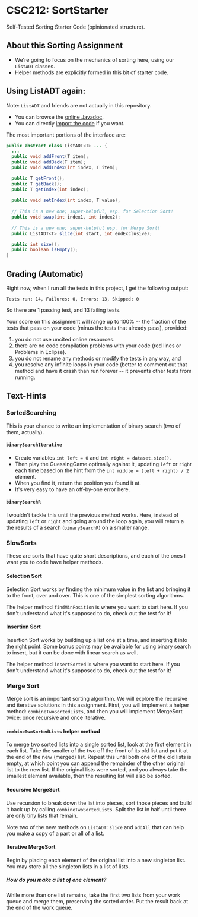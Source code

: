 # CSC212: SortStarter
Self-Tested Sorting Starter Code (opinionated structure).

## About this Sorting Assignment

- We're going to focus on the mechanics of sorting here, using our ``ListADT`` classes.
- Helper methods are explicitly formed in this bit of starter code.

## Using ListADT again:

Note: ``ListADT`` and friends are not actually in this repository.
- You can browse the [online Javadoc](https://javadoc.jitpack.io/com/github/jjfiv/CSC212ADT/1.3/javadoc/index.html).
- You can directly [import the code](https://github.com/jjfiv/CSC212ADT) if you want.

The most important portions of the interface are:

```java
public abstract class ListADT<T> ... {
  ...  
  public void addFront(T item);
  public void addBack(T item);
  public void addIndex(int index, T item);

  public T getFront();
  public T getBack();
  public T getIndex(int index);
  
  public void setIndex(int index, T value);
  
  // This is a new one; super-helpful, esp. for Selection Sort!
  public void swap(int index1, int index2);
  
  // This is a new one; super-helpful esp. for Merge Sort!
  public ListADT<T> slice(int start, int endExclusive);

  public int size();
  public boolean isEmpty();
}
```

## Grading (Automatic)

Right now, when I run all the tests in this project, I get the following output:

```
Tests run: 14, Failures: 0, Errors: 13, Skipped: 0
```

So there are 1 passing test, and 13 failing tests.

Your score on this assignment will range up to 100% -- the fraction of the tests that pass on your code (minus the tests that already pass), provided:

 1. you do not use uncited online resources.
 2. there are no code compilation problems with your code (red lines or Problems in Eclipse).  
 3. you do not rename any methods or modify the tests in any way, and 
 4. you resolve any infinite loops in your code (better to comment out that method and have it crash than run forever -- it prevents other tests from running.

## Text-Hints

### SortedSearching

This is your chance to write an implementation of binary search (two of them, actually).

#### ``binarySearchIterative``

- Create variables ``int left = 0`` and ``int right = dataset.size()``. 
- Then play the GuessingGame optimally against it, updating ``left`` or ``right`` each time based on the hint from the ``int middle = (left + right) / 2`` element.
- When you find it, return the position you found it at.
- It's very easy to have an off-by-one error here.

#### ``binarySearchR``

I wouldn't tackle this until the previous method works. Here, instead of updating ``left`` or ``right`` and going around the loop again, you will return a the results of a search (``binarySearchR``) on a smaller range.

### SlowSorts

These are sorts that have quite short descriptions, and each of the ones I want you to code have helper methods.

#### Selection Sort

Selection Sort works by finding the minimum value in the list and bringing it to the front, over and over. This is one of the simplest sorting algorithms.

The helper method ``findMinPosition`` is where you want to start here. If you don't understand what it's supposed to do, check out the test for it!

#### Insertion Sort

Insertion Sort works by building up a list one at a time, and inserting it into the right point. Some bonus points may be available for using binary search to insert, but it can be done with linear search as well. 

The helper method ``insertSorted`` is where you want to start here. If you don't understand what it's supposed to do, check out the test for it!

### Merge Sort

Merge sort is an important sorting algorithm. We will explore the recursive and iterative solutions in this assignment.
First, you will implement a helper method: ``combineTwoSortedLists``, and then you will implement MergeSort twice: once recursive and once iterative.

#### ``combineTwoSortedLists`` helper method

To merge two sorted lists into a single sorted list, look at the first element in each list. Take the smaller of the two off the front of its old list and put it at the end of the new (merged) list. Repeat this until both one of the old lists is empty, at which point you can append the remainder of the other original list to the new list. If the original lists were sorted, and you always take the smallest element available, then the resulting list will also be sorted. 

#### Recursive MergeSort

Use recursion to break down the list into pieces, sort those pieces and build it back up by calling ``combineTwoSortedLists``. Split the list in half until there are only tiny lists that remain.

Note two of the new methods on ``ListADT``: ``slice`` and ``addAll`` that can help you make a copy of a part or all of a list.

#### Iterative MergeSort

Begin by placing each element of the original list into a new singleton list. You may store all the singleton lists in a list of lists.

##### How do you make a list of one element?

While more than one list remains, take the first two lists from your work queue and merge them, preserving the sorted order. Put the result back at the end of the work queue.
